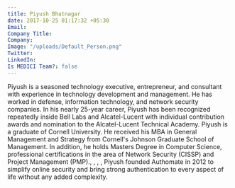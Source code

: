 ```yaml
---
title: Piyush Bhatnagar
date: 2017-10-25 01:17:32 +05:30
Email: 
Company Title: 
Company: 
Image: "/uploads/Default_Person.png"
Twitter: 
LinkedIn: 
Is MEDICI Team?: false
---
```


Piyush is a seasoned technology executive, entrepreneur, and consultant with experience in technology development and management. He has worked in defense, information technology, and network security companies. In his nearly 25-year career, Piyush has been recognized repeatedly inside Bell Labs and Alcatel-Lucent with individual contribution awards and nomination to the Alcatel-Lucent Technical Academy. Piyush is a graduate of Cornell University. He received his MBA in General Management and Strategy from Cornell's Johnson Graduate School of Management. In addition, he holds Masters Degree in Computer Science, professional certifications in the area of Network Security (CISSP) and Project Management (PMP)., ,  , , Piyush founded Authomate in 2012 to simplify online security and bring strong authentication to every aspect of life without any added complexity.